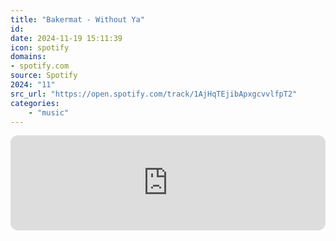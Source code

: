 ```yaml
---
title: "Bakermat - Without Ya"
id: 
date: 2024-11-19 15:11:39
icon: spotify
domains:
- spotify.com
source: Spotify
2024: "11"
src_url: "https://open.spotify.com/track/1AjHqTEjibApxgcvvlfpT2"
categories:
    - "music"
---
```

<iframe style="border-radius: 12px" width="100%" height="152" title="Spotify Embed: Without Ya" frameborder="0" allowfullscreen allow="autoplay; clipboard-write; encrypted-media; fullscreen; picture-in-picture" loading="lazy" src="https://open.spotify.com/embed/track/1AjHqTEjibApxgcvvlfpT2?utm_source=oembed"></iframe>
